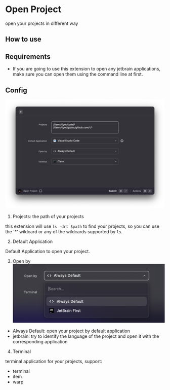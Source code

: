 # Open Project

open your projects in different way
## How to use

## Requirements
*  If you are going to use this extension to open any jetbrain applications, make sure you can open them using the command line at first. 
## Config
![config.png](config.png)

1. Projects: the path of your projects

this extension will use `ls -drt $path` to find your projects, so you can use the '*' wildcard or any of the wildcards supported by `ls`.

2. Default Application

Default Application to open your project.

3. Open by
![open by.png](open_by.png)
* Always Default: open your project by default application
* jetbrain: try to identify the language of the project and open it with the corresponding application

4. Terminal

terminal application for your projects, support:
* terminal
* item
* warp 